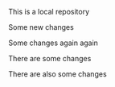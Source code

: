 This is a local repository



Some new changes

Some changes again again

There are some changes

There are also some changes

